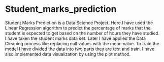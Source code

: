 # Student_marks_prediction

Student Marks Prediction is a Data Science Project. Here I have used the Linear Regression algorithm to predict the percentage of marks that the student is expected to get based on the number of hours they have studied. I have taken the student marks data set. Later I have applied the Data Cleaning process like replacing null values with the mean value. To train the model I have divided the data into two parts they are test and train. I have also implemented data visualization by using the plot method.
